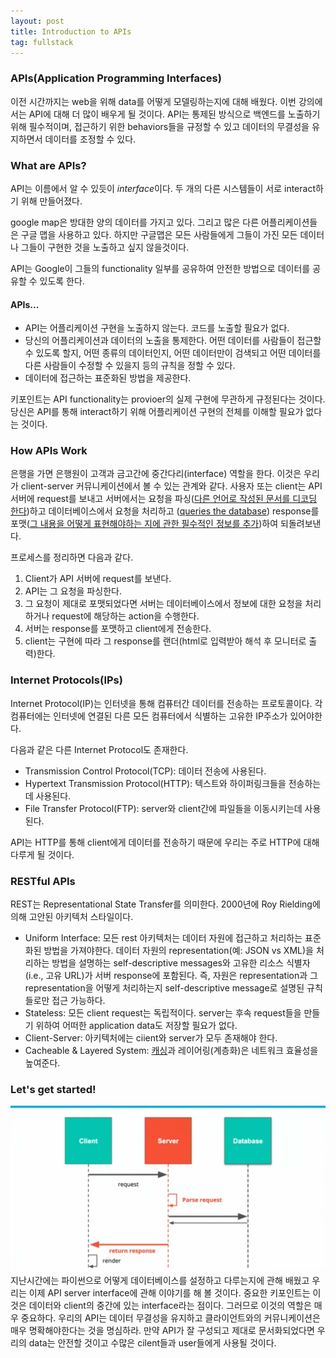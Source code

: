 ```yaml
---
layout: post
title: Introduction to APIs
tag: fullstack
---
```

### APIs(Application Programming Interfaces)

이전 시간까지는 web을 위해 data를 어떻게 모델링하는지에 대해 배웠다. 이번 강의에서는 API에 대해 더 많이 배우게 될 것이다. API는 통제된 방식으로 백엔드를 
노출하기 위해 필수적이며, 접근하기 위한 behaviors들을 규정할 수 있고 데이터의 무결성을 유지하면서 데이터를 조정할 수 있다.

### What are APIs?
API는 이름에서 알 수 있듯이 *interface*이다. 두 개의 다른 시스템들이 서로 interact하기 위해 만들어졌다.

google map은 방대한 양의 데이터를 가지고 있다. 그리고 많은 다른 어플리케이션들은 구글 맵을 사용하고 있다. 하지만 구글맵은 모든 사람들에게 그들이 가진 
모든 데이터나 그들이 구현한 것을 노출하고 싶지 않을것이다. 

API는 Google이 그들의 functionality 일부를 공유하여 안전한 방법으로 데이터를 공유할 수 있도록 한다. 

#### APIs...
- API는 어플리케이션 구현을 노출하지 않는다. 코드를 노출할 필요가 없다.
- 당신의 어플리케이션과 데이터의 노출을 통제한다. 어떤 데이터를 사람들이 접근할 수 있도록 할지, 어떤 종류의 데이터인지, 어떤 데이터만이 검색되고 어떤 데이터를
 다른 사람들이 수정할 수 있을지 등의 규칙을 정할 수 있다.
- 데이터에 접근하는 표준화된 방법을 제공한다.

키포인트는 API functionality는 provioer의 실제 구현에 무관하게 규정된다는 것이다. 당신은 API를 통해 interact하기 위해 어플리케이션 구현의 전체를 이해할 필요가 없다는 것이다.

### How APIs Work
은행을 가면 은행원이 고객과 금고간에 중간다리(interface) 역할을 한다. 이것은 우리가 client-server 커뮤니케이션에서 볼 수 있는 관계와 같다. 사용자 또는 
client는 API 서버에 request를 보내고 서버에서는 요청을 파싱([다른 언어로 작성된 문서를 디코딩 한다](https://est0que.tistory.com/11))하고 데이터베이스에서 요청을 처리하고
([queries the database](http://www.terms.co.kr/query.htm)) response를 포맷([그 내용을 어떻게 표현해야하는 지에 관한 필수적인 정보를 추가](http://www.terms.co.kr/format.htm))하여 되돌려보낸다.

프로세스를 정리하면 다음과 같다.
1. Client가 API 서버에 request를 보낸다.
2. API는 그 요청을 파싱한다.
3. 그 요청이 제대로 포맷되었다면 서버는 데이터베이스에서 정보에 대한 요청을 처리하거나 request에 해당하는 action을 수행한다.
4. 서버는 response를 포맷하고 client에게 전송한다.
5. client는 구현에 따라 그 response를 랜더(html로 입력받아 해석 후 모니터로 출력)한다.


### Internet Protocols(IPs)
Internet Protocol(IP)는 인터넷을 통해 컴퓨터간 데이터를 전송하는 프로토콜이다. 각 컴퓨터에는 인터넷에 연결된 다른 모든 컴퓨터에서 식별하는 고유한 
IP주소가 있어야한다.

다음과 같은 다른 Internet Protocol도 존재한다.
- Transmission Control Protocol(TCP): 데이터 전송에 사용된다.
- Hypertext Transmission Protocol(HTTP): 텍스트와 하이퍼링크들을 전송하는데 사용된다.
- File Transfer Protocol(FTP): server와 client간에 파일들을 이동시키는데 사용된다.

API는 HTTP를 통해 client에게 데이터를 전송하기 때문에 우리는 주로 HTTP에 대해 다루게 될 것이다.

### RESTful APIs
REST는 Representational State Transfer를 의미한다. 2000년에 Roy Rielding에 의해 고안된 아키텍처 스타일이다.
- Uniform Interface: 모든 rest 아키텍처는 데이터 자원에 접근하고 처리하는 표준화된 방법을 가져야한다. 데이터 자원의 representation(예: JSON vs XML)을 처리하는 방법을 설명하는 self-descriptive messages와 고유한 리소스 식별자(i.e., 고유 URL)가 서버 response에 포함된다. 즉, 자원은 representation과 그 representation을 어떻게 처리하는지 self-descriptive message로 설명된 규칙들로만 접근 가능하다.
- Stateless: 모든 client request는 독립적이다. server는 후속 request들을 만들기 위하여 어떠한 application data도 저장할 필요가 없다.
- Client-Server: 아키텍처에는 ciient와 server가 모두 존재해야 한다.
- Cacheable & Layered System: [캐싱](https://richong.tistory.com/95)과 레이어링(계층화)은 네트워크 효율성을 높여준다.

### Let's get started!
![server](/img/server.png)
지난시간에는 파이썬으로 어떻게 데이터베이스를 설정하고 다루는지에 관해 배웠고 우리는 이제 API server interface에 관해 이야기를 해 볼 것이다.
중요한 키포인트는 이것은 데이터와 client의 중간에 있는 interface라는 점이다. 그러므로 이것의 역할은 매우 중요하다. 우리의 API는 데이터 무결성을 유지하고 클라이언트와의 커뮤니케이션은 매우 명확해야한다는 것을 명심하라. 만약 API가 잘 구성되고 제대로 문서화되었다면 우리의 data는 
안전할 것이고 수많은 cilent들과 user들에게 사용될 것이다.

